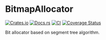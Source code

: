 # BitmapAllocator

[![Crates.io](https://img.shields.io/crates/v/bitmap-allocator)](https://crates.io/crates/bitmap-allocator)
[![Docs.rs](https://docs.rs/bitmap-allocator/badge.svg)](https://docs.rs/bitmap-allocator)
[![CI](https://github.com/rcore-os/bitmap-allocator/actions/workflows/main.yml/badge.svg?branch=main)](https://github.com/rcore-os/bitmap-allocator/actions/workflows/main.yml)
[![Coverage Status](https://coveralls.io/repos/github/rcore-os/bitmap-allocator/badge.svg?branch=master)](https://coveralls.io/github/rcore-os/bitmap-allocator?branch=master)

Bit allocator based on segment tree algorithm.

